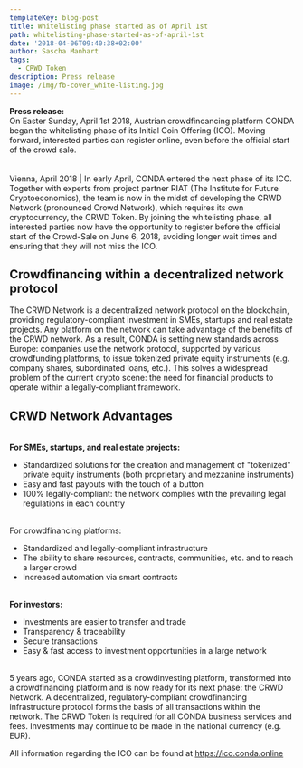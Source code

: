 ```yaml
---
templateKey: blog-post
title: Whitelisting phase started as of April 1st
path: whitelisting-phase-started-as-of-april-1st
date: '2018-04-06T09:40:38+02:00'
author: Sascha Manhart
tags:
  - CRWD Token
description: Press release
image: /img/fb-cover_white-listing.jpg
---
```

**Press release:**\
On Easter Sunday, April 1st 2018, Austrian crowdfincancing platform CONDA began the whitelisting phase of its Initial Coin Offering (ICO). Moving forward, interested parties can register online, even before the official start of the crowd sale.\
\
\
Vienna, April 2018 | In early April, CONDA entered the next phase of its ICO. Together with experts from project partner RIAT (The Institute for Future Cryptoeconomics), the team is now in the midst of developing the CRWD Network (pronounced Crowd Network), which requires its own cryptocurrency, the CRWD Token.  By joining the whitelisting phase, all interested parties now have the opportunity to register before the official start of the Crowd-Sale on June 6, 2018, avoiding longer wait times and ensuring that they will not miss the ICO.

## Crowdfinancing within a decentralized network protocol

The CRWD Network is a decentralized network protocol on the blockchain, providing regulatory-compliant investment in SMEs, startups and real estate projects. Any platform on the network can take advantage of the benefits of the CRWD network. As a result, CONDA is setting new standards across Europe: companies use the network protocol, supported by various crowdfunding platforms, to issue tokenized private equity instruments (e.g. company shares, subordinated loans, etc.). This solves a widespread problem of the current crypto scene: the need for financial products to operate within a legally-compliant framework.

## CRWD Network Advantages

\
**For SMEs, startups, and real estate projects:**

* Standardized solutions for the creation and management of "tokenized" private equity instruments (both proprietary and mezzanine instruments) 
* Easy and fast payouts with the touch of a button 
* 100% legally-compliant: the network complies with the prevailing legal regulations in each country

\
For crowdfinancing platforms: 

* Standardized and legally-compliant infrastructure 
* The ability to share resources, contracts, communities, etc. and to reach a larger crowd
* Increased automation via smart contracts 

\
**For investors:**

* Investments are easier to transfer and trade 
* Transparency & traceability 
* Secure transactions
* Easy & fast access to investment opportunities in a large network

\
5 years ago, CONDA started as a crowdinvesting platform, transformed into a crowdfinancing platform and is now ready for its next phase: the CRWD Network. A decentralized, regulatory-compliant crowdfinancing infrastructure protocol forms the basis of all transactions within the network. The CRWD Token is required for all CONDA business services and fees. Investments may continue to be made in the national currency (e.g. EUR).

All information regarding the ICO can be found at <https://ico.conda.online>
